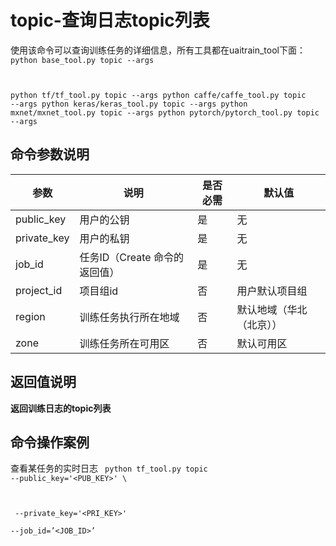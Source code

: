 

# topic-查询日志topic列表
使用该命令可以查询训练任务的详细信息，所有工具都在uaitrain\_tool下面：
<code>
python base_tool.py topic --args

python tf/tf_tool.py topic --args
python caffe/caffe_tool.py topic --args
python keras/keras_tool.py topic --args
python mxnet/mxnet_tool.py topic --args
python pytorch/pytorch_tool.py topic --args
</code>

## 命令参数说明

| 参数 | 说明 | 是否必需 | 默认值 |
| ---- | ---- | -------- | ------ |
| public\_key   | 用户的公钥                | 是      |  无           |
| private\_key  | 用户的私钥                | 是      |  无           |
| job\_id       | 任务ID（Create 命令的返回值）  | 是      |  无           |
| project\_id   | 项目组id                | 否      |  用户默认项目组     |
| region        | 训练任务执行所在地域           | 否      |  默认地域（华北（北京））    |
| zone          | 训练任务所在可用区            | 否      |  默认可用区  |

## 返回值说明
**返回训练日志的topic列表**

## 命令操作案例
查看某任务的实时日志
<code>
python tf_tool.py topic --public_key='<PUB_KEY>' \

​    --private_key='<PRI_KEY>' \
​    --job_id=’<JOB_ID>’
</code>

